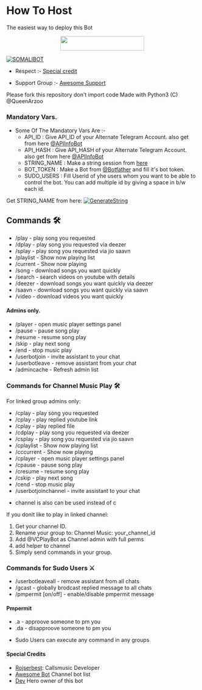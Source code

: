 # How To Host
The easiest way to deploy this Bot
<p align="center"><a href="https://heroku.com/deploy?template=https://github.com/QueenArzoo/VCPlayBot"> <img src="https://img.shields.io/badge/Deploy%20To%20Heroku-red?style=for-the-badge&logo=heroku" width="220" height="38.45"/></a></p>



[![SOMALIBOT](https://telegra.ph/file/8dc2346939ef1184fcf01.jpg)](https://github.com/captainAbdisamad/audiobot)



- Respect :- [Special credit](https://t.me/HEROGAMERS1)

- Support Group :- [Awesome Support](http://t.me/AwesomeSupport)



Please fork this repository don't import code
Made with Python3
(C) @QueenArzoo





### Mandatory Vars.

- Some Of The Mandatory Vars Are :-
   - API_ID :  Give API_ID of your Alternate Telegram Account. also get from here [@APIInfoBot](https://t.me/APIinfoBot)
   - API_HASH :  Give API_HASH of your Alternate Telegram Account. also get from here [@APIInfoBot](https://t.me/APIinfoBot)
   - STRING_NAME :  Make a string session from [here](https://replit.com/@QueenArzoo/VCPlayBot)
   - BOT_TOKEN :  Make a Bot from [@Botfather](https://t.me/botfather) and fill it's bot token.
   - SUDO_USERS :  Fill Userid of yhe users whom you want to be able to control the bot. You can add multiple id by giving a space in b/w each id.

Get STRING_NAME from here:  [![GenerateString](https://img.shields.io/badge/repl.it-generateString-yellowgreen)](https://replit.com/@QueenArzoo/VCPlayBot)





## Commands 🛠

- /play <song name> - play song you requested
- /dplay <song name> - play song you requested via deezer
- /splay <song name> - play song you requested via jio saavn
- /playlist - Show now playing list
- /current - Show now playing
- /song <song name> - download songs you want quickly
- /search <query> - search videos on youtube with details
- /deezer <song name> - download songs you want quickly via deezer
- /saavn <song name> - download songs you want quickly via saavn
- /video <song name> - download videos you want quickly

#### Admins only.
- /player - open music player settings panel
- /pause - pause song play
- /resume - resume song play
- /skip - play next song
- /end - stop music play
- /userbotjoin - invite assistant to your chat
- /userbotleave - remove assistant from your chat
- /admincache - Refresh admin list

### Commands for Channel Music Play 🛠
For linked group admins only:
- /cplay <song name> - play song you requested
- /cplay <reply to link> - play replied youtube link
- /cplay <reply to audio> - play replied file
- /cdplay <song name> - play song you requested via deezer
- /csplay <song name> - play song you requested via jio saavn
- /cplaylist - Show now playing list
- /cccurrent - Show now playing
- /cplayer - open music player settings panel
- /cpause - pause song play
- /cresume - resume song play
- /cskip - play next song
- /cend - stop music play
- /userbotjoinchannel - invite assistant to your chat
* channel is also can be used instead of c

If you donlt like to play in linked channel:
 1. Get your channel ID.
 2. Rename your group to: Channel Music: your_channel_id
 3. Add @VCPlayBot as Channel admin with full perms
 4. add helper to channel
 5. Simply send commands in your group.

### Commands for Sudo Users ⚔️
- /userbotleaveall - remove assistant from all chats
- /gcast <reply to message> - globally brodcast replied message to all chats
- /pmpermit [on/off] - enable/disable pmpermit message

#### Pmpermit
- .a - approove someone to pm you
- .da - disapproove someone to pm you
+ Sudo Users can execute any command in any groups

#### Special Credits
- [Rojserbest](http://github.com/rojserbes): Callsmusic Developer
- [Awesome Bot](http://t.me/LaylaList) Channel bot list
- [Dev](http://t.me/HEROGAMERS1) Hero owner of this bot
